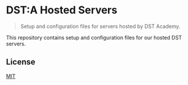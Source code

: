 # DST:A Hosted Servers
> Setup and configuration files for servers hosted by DST Academy.

This repository contains setup and configuration files for our hosted DST servers.

## License

[MIT]

[MIT]: http://thasmo.mit-license.org/
